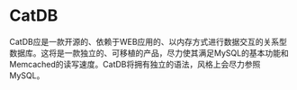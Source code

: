 # CatDB
CatDB应是一款开源的、依赖于WEB应用的、以内存方式进行数据交互的关系型数据库。这将是一款独立的、可移植的产品，尽力使其满足MySQL的基本功能和Memcached的读写速度。CatDB将拥有独立的语法，风格上会尽力参照MySQL。
